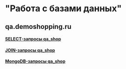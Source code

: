 # "Работа с базами данных"
## qa.demoshopping.ru
#### [SELECT-запросы qa_shop](https://docs.google.com/spreadsheets/d/1LQjvzch5QNlWAmhGmGCXePwuz1Xkk_gaqNgQ1MmRmUM/edit?usp=drive_link)
#### [JOIN-запросы qa_shop](https://docs.google.com/spreadsheets/d/175hgSzOeW3VAhsnMN-yp2_sA2ofKYVSwsMH5YyzX5_E/edit?usp=sharing)
#### [MongoDB-запросы qa_shop](https://docs.google.com/spreadsheets/d/1eSTLK1KZp5QlJYWnmxUSRuX4LfEYvQPbSr3QQrtC5eU/edit?usp=sharing)
